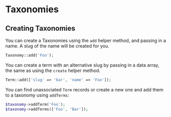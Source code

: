 # Taxonomies

## Creating Taxonomies

You can create a Taxonomies using the `add` helper method, and passing in a name. A slug of the name will be created for you.
```php
Taxonomy::add('Foo');
```

You can create a term with an alternative slug by passing in a data array, the same as using the `create` helper method.
```php
Term::add(['slug' => 'bar', 'name' => 'Foo']);
```

You can find unassociated `Term` records or create a new one and add them to a taxonomy using `addTerms`:
```php
$taxonomy->addTerm('Foo');
$taxonomy->addTerms(['Foo', 'Bar']);
```


